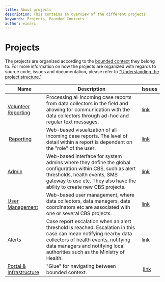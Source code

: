 ```yaml
---
title: About projects
description: This contains an overview of the different projects
keywords: Projects, Bounded Contexts
author: einari
---
```

# Projects

The projects are organized according to the [bounded context](../Architecture/bounded_contexts.md) they belong to. For more information on how the projects are organized with regards to source code, issues and documentation, please refer to ["Understanding the project structure."](../Contribution/getting_started.md#understanding-the-project-structure).

| Name | Description | Issues |
| ---- | ----------- | ------ |
| [Volunteer Reporting](./Volunteer%20Reporting/index.md)  | Processing all incoming case reports from data collectors in the field and allowing for communication with the data collectors through ad-hoc and regular text messages. | [link](https://github.com/IFRCGo/cbs/projects/4?) |
| [Reporting](./Reporting/index.md) | Web-based visualization of all incoming case reports. The level of detail within a report is dependent on the "role" of the user. | [link](https://github.com/IFRCGo/cbs/projects/5?) |
| [Admin](./Admin/index.md) | Web-based interface for system admins where they define the global configuration within CBS, such as alert thresholds, health events, SMS gateway to use etc. They also have the ability to create new CBS projects. | [link](https://github.com/IFRCGo/cbs/projects/1?) |
| [User Management](./User%20Management/index.md) | Web-based user management, where data collectors, data managers, data coordinators etc are associated with one or several CBS projects. | [link](https://github.com/IFRCGo/cbs/projects/2?) |
| [Alerts](./Alerts/index.md) | Case report escalation when an alert threshold is reached. Escalation in this case can mean notifying nearby data collectors of health events, notifying data managers and notifying local authorities such as the Ministry of Health. | [link](https://github.com/IFRCGo/cbs/projects/6?) |
| [Portal & Infrastructure](./Portal/index.md) | "Glue" for navigating between bounded context. | [link](https://github.com/IFRCGo/cbs/projects/3?) |